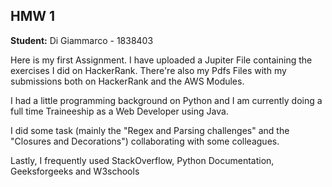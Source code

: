 ## **HMW 1**

**Student:** Di Giammarco - 1838403

Here is my first Assignment.
I have uploaded a Jupiter File containing the exercises I did on HackerRank. There're also my Pdfs Files with my submissions both on HackerRank and the AWS Modules.

I had a little programming background on Python and I am currently doing a full time Traineeship as a Web Developer using Java.

I did some task (mainly the "Regex and Parsing challenges" and the "Closures and Decorations") collaborating with some colleagues.

Lastly, I frequently used StackOverflow, Python Documentation, Geeksforgeeks and W3schools
